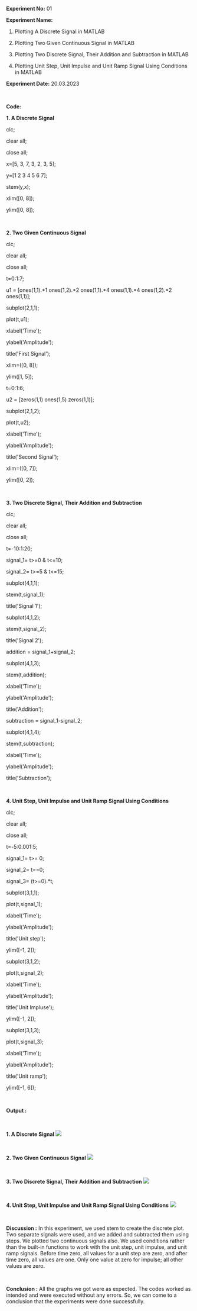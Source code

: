 **Experiment No:** 01

**Experiment Name:**

1.  Plotting A Discrete Signal in MATLAB

2.  Plotting Two Given Continuous Signal in MATLAB

3.  Plotting Two Discrete Signal, Their Addition and Subtraction in
    MATLAB

4.  Plotting Unit Step, Unit Impulse and Unit Ramp Signal Using
    Conditions in MATLAB

**Experiment Date:** 20.03.2023

<br>

**Code:**

**1. A Discrete Signal**

clc;

clear all;

close all;

x=\[5, 3, 7, 3, 2, 3, 5\];

y=\[1 2 3 4 5 6 7\];

stem(y,x);

xlim(\[0, 8\]);

ylim(\[0, 8\]);

<br>


**2. Two Given Continuous Signal**

clc;

clear all;

close all;

t=0:1:7;

u1 = \[ones(1,1).\*1 ones(1,2).\*2 ones(1,1).\*4 ones(1,1).\*4
ones(1,2).\*2 ones(1,1)\];

subplot(2,1,1);

plot(t,u1);

xlabel(\'Time\');

ylabel(\'Amplitude\');

title(\'First Signal\');

xlim=(\[0, 8\]);

ylim(\[1, 5\]);

t=0:1:6;

u2 = \[zeros(1,1) ones(1,5) zeros(1,1)\];

subplot(2,1,2);

plot(t,u2);

xlabel(\'Time\');

ylabel(\'Amplitude\');

title(\'Second Signal\');

xlim=(\[0, 7\]);

ylim(\[0, 2\]);

<br>

**3. Two Discrete Signal, Their Addition and Subtraction**

clc;

clear all;

close all;

t=-10:1:20;

signal_1= t\>=0 & t\<=10;

signal_2= t\>=5 & t\<=15;

subplot(4,1,1);

stem(t,signal_1);

title(\'Signal 1\');

subplot(4,1,2);

stem(t,signal_2);

title(\'Signal 2\');

addition = signal_1+signal_2;

subplot(4,1,3);

stem(t,addition);

xlabel(\'Time\');

ylabel(\'Amplitude\');

title(\'Addition\');

subtraction = signal_1-signal_2;

subplot(4,1,4);

stem(t,subtraction);

xlabel(\'Time\');

ylabel(\'Amplitude\');

title(\'Subtraction\');

<br>


**4. Unit Step, Unit Impulse and Unit Ramp Signal Using Conditions**

clc;

clear all;

close all;

t=-5:0.001:5;

signal_1= t\>= 0;

signal_2= t==0;

signal_3= (t\>=0).\*t;

subplot(3,1,1);

plot(t,signal_1);

xlabel(\'Time\');

ylabel(\'Amplitude\');

title(\'Unit step\');

ylim(\[-1, 2\]);

subplot(3,1,2);

plot(t,signal_2);

xlabel(\'Time\');

ylabel(\'Amplitude\');

title(\'Unit Impluse\');

ylim(\[-1, 2\]);

subplot(3,1,3);

plot(t,signal_3);

xlabel(\'Time\');

ylabel(\'Amplitude\');

title(\'Unit ramp\');

ylim(\[-1, 6\]);

<br>


**Output :**

<br>

**1. A Discrete Signal**
![](media/image1.png)

<br>

**2. Two Given Continuous Signal**
![](media/image2.png)

<br>

**3. Two Discrete Signal, Their Addition and Subtraction**
![](media/image3.png)

<br>

**4. Unit Step, Unit Impulse and Unit Ramp Signal Using Conditions**
![](media/image4.png)

<br>

**Discussion :** In this experiment, we used stem to
create the discrete plot. Two separate signals were used, and we added
and subtracted them using steps. We plotted two continuous signals also.
We used conditions rather than the built-in functions to work with the
unit step, unit impulse, and unit ramp signals. Before time zero, all
values for a unit step are zero, and after time zero, all values are
one. Only one value at zero for impulse; all other values are zero.

<br>

**Conclusion :** All the graphs we got were as expected.
The codes worked as intended and were executed without any errors. So,
we can come to a conclusion that the experiments were done successfully.
